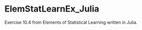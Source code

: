 ElemStatLearnEx_Julia
=====================

Exercise 10.4 from Elements of Statistical Learning written in Julia.
